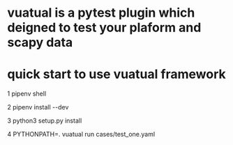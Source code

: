 # vuatual is a pytest plugin which deigned to test your plaform and scapy data
# quick start to use vuatual framework

1 pipenv shell

2 pipenv install --dev

3 python3 setup.py install

4 PYTHONPATH=. vuatual run cases/test_one.yaml
